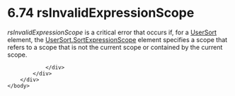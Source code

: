 <html dir="LTR" xmlns:mshelp="http://msdn.microsoft.com/mshelp" xmlns:ddue="http://ddue.schemas.microsoft.com/authoring/2003/5" xmlns:xlink="http://www.w3.org/1999/xlink" xmlns:tool="http://www.microsoft.com/tooltip">
    <head>
        <meta http-equiv="Content-Type" content="text/html; CHARSET=utf-8"></meta>
        <meta name="save" content="history"></meta>
        <title>6.74 rsInvalidExpressionScope</title>
        <xml>
            <mshelp:toctitle title="6.74 rsInvalidExpressionScope"></mshelp:toctitle>
            <mshelp:rltitle title="[MS-RDL]: rsInvalidExpressionScope"></mshelp:rltitle>
            <mshelp:keyword index="A" term="007aad82-bfd3-430f-8b7a-80115ad7d17d"></mshelp:keyword>
            <mshelp:attr name="DCSext.ContentType" value="open specification"></mshelp:attr>
            <mshelp:attr name="AssetID" value="007aad82-bfd3-430f-8b7a-80115ad7d17d"></mshelp:attr>
            <mshelp:attr name="TopicType" value="kbRef"></mshelp:attr>
            <mshelp:attr name="DCSext.Title" value="[MS-RDL]: rsInvalidExpressionScope" />
        </xml>
    </head>
    <body>
        <div id="header">
            <h1 class="heading">6.74 rsInvalidExpressionScope</h1>
        </div>
        <div id="mainSection">
            <div id="mainBody">
                <div id="allHistory" class="saveHistory"></div>
                <div id="sectionSection0" class="section" name="collapseableSection">
                    

<p><i>rsInvalidExpressionScope</i> is a critical error that
occurs if, for a <a href="8d0e03d6-924a-4c95-a22d-496f6ae645ef.html">UserSort</a>
element, the <a href="9add045a-b92a-4ba0-9581-d22c78f05e6c.html">UserSort.SortExpressionScope</a>
element specifies a scope that refers to a scope that is not the current scope
or contained by the current scope.</p>


                </div>
            </div>
        </div>
    </body>
</html>